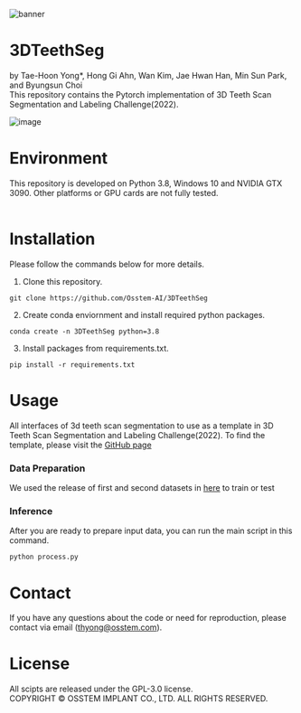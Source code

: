 ![banner](https://user-images.githubusercontent.com/115606507/195795748-3fac825d-207d-4a16-9d79-f1a7dc160ce3.jpg)

# 3DTeethSeg
by Tae-Hoon Yong*, Hong Gi Ahn, Wan Kim, Jae Hwan Han, Min Sun Park, and Byungsun Choi <br/> 
This repository contains the Pytorch implementation of 3D Teeth Scan Segmentation and Labeling Challenge(2022).

![image](https://user-images.githubusercontent.com/115606507/195804980-75c25e4a-4bb6-452d-ad8a-4251f0c2a355.png)
# Environment
This repository is developed on Python 3.8, Windows 10 and NVIDIA GTX 3090. Other platforms or GPU cards are not fully tested. <br/> <br/>

# Installation
Please follow the commands below for more details.
<br/>
1. Clone this repository.
```
git clone https://github.com/Osstem-AI/3DTeethSeg
```
2. Create conda enviornment and install required python packages.
```
conda create -n 3DTeethSeg python=3.8
```

3. Install packages from requirements.txt.
```
pip install -r requirements.txt
```
# Usage
All interfaces of 3d teeth scan segmentation to use as a template in 3D Teeth Scan Segmentation and Labeling Challenge(2022). 
To find the template, please visit the [GitHub page](https://github.com/abenhamadou/3DTeethSeg22_challenge#input-and-output-interfaces)

### Data Preparation
We used the release of first and second datasets in [here](https://3dteethseg.grand-challenge.org/) to train or test

### Inference
After you are ready to prepare input data, you can run the main script in this command.
```
python process.py
```

# Contact
If you have any questions about the code or need for reproduction, please contact via email (thyong@osstem.com). 

# License
All scipts are released under the GPL-3.0 license. <br/>
COPYRIGHT © OSSTEM IMPLANT CO., LTD. ALL RIGHTS RESERVED.


